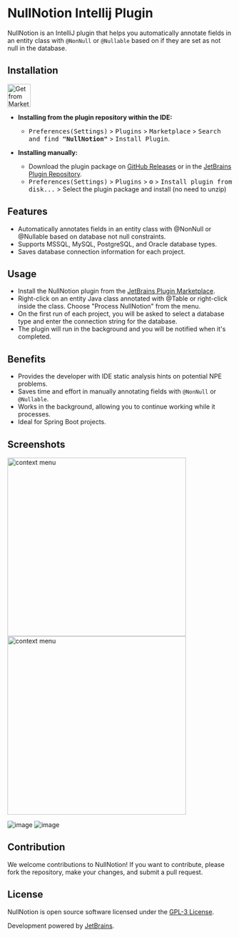 [plugin-versions]: https://plugins.jetbrains.com/plugin/20902-nullnotion/versions
[gh:releases]: https://github.com/DineshSolanki/NullNotion/releases

# NullNotion Intellij Plugin

NullNotion is an IntelliJ plugin that helps you automatically annotate fields in an entity class with `@NonNull` or `@Nullable` based on if they are set as not null in the database. 

## Installation

<a href="https://plugins.jetbrains.com/plugin/20902-nullnotion " target="_blank">
    <img src="https://camo.githubusercontent.com/d1e8ac9d3ba6c06ad1d03019aae5e2c7e8d85245f0f38f1bfbd5ecdc6cee0e58/68747470733a2f2f63646e2e6a7364656c6976722e6e65742f67682f596969477578696e672f5472616e736c6174696f6e506c7567696e406d61737465722f696d616765732f696e7374616c6c6174696f6e5f627574746f6e2e737667" height="52" alt="Get from Marketplace" title="Get from Marketplace">
</a>

- **Installing from the plugin repository within the IDE:**
    - <kbd>Preferences(Settings)</kbd> > <kbd>Plugins</kbd> > <kbd>Marketplace</kbd> > <kbd>Search and find <b>"NullNotion"</b></kbd> > <kbd>Install Plugin</kbd>.
    
- **Installing manually:**
    - Download the plugin package on [GitHub Releases][gh:releases] or in the [JetBrains Plugin Repository][plugin-versions].
    - <kbd>Preferences(Settings)</kbd> > <kbd>Plugins</kbd> > <kbd>⚙️</kbd> > <kbd>Install plugin from disk...</kbd> >
      Select the plugin package and install (no need to unzip)

## Features

* Automatically annotates fields in an entity class with @NonNull or @Nullable based on database not null constraints.
* Supports MSSQL, MySQL, PostgreSQL, and Oracle database types.
* Saves database connection information for each project.

## Usage

* Install the NullNotion plugin from the [JetBrains Plugin Marketplace](https://plugins.jetbrains.com/plugin/20902-nullnotion).
* Right-click on an entity Java class annotated with @Table or right-click inside the class.
    Choose "Process NullNotion" from the menu.
* On the first run of each project, you will be asked to select a database type and enter the connection string for the database.
* The plugin will run in the background and you will be notified when it's completed.

## Benefits 

- Provides the developer with IDE static analysis hints on potential NPE problems. 
- Saves time and effort in manually annotating fields with `@NonNull` or `@Nullable`. 
- Works in the background, allowing you to continue working while it processes. 
- Ideal for Spring Boot projects. 

## Screenshots

<img alt="context menu" height="400" src="https://user-images.githubusercontent.com/15937452/216801786-edb05d1e-79de-4fa3-9d68-7628fff94146.png" title="NullNotion"/>
<img alt="context menu" height="400" src="https://user-images.githubusercontent.com/15937452/216801839-ca2ad078-aa46-41fa-bd68-380cb41aefc7.png" title="NullNotion"/>

![image](https://user-images.githubusercontent.com/15937452/216802075-14ceb597-eef1-4c0d-96db-91141517c3d7.png)
![image](https://user-images.githubusercontent.com/15937452/216802078-2dd91164-c789-424a-b7e2-ae5ebc25778f.png)


## Contribution

We welcome contributions to NullNotion! If you want to contribute, please fork the repository, make your changes, and submit a pull request.

## License

NullNotion is open source software licensed under the [GPL-3 License](https://opensource.org/licenses/GPL-3.0).

Development powered by [JetBrains](https://www.jetbrains.com/?from=NullNotion).

